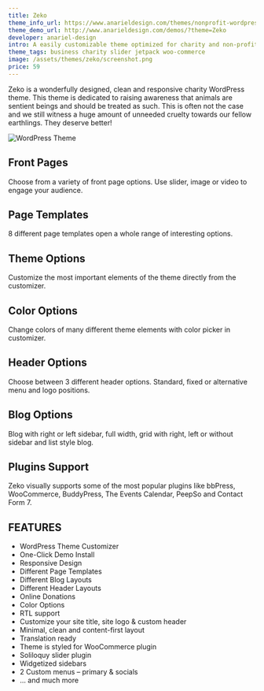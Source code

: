 ```yaml
---
title: Zeko
theme_info_url: https://www.anarieldesign.com/themes/nonprofit-wordpress-theme/
theme_demo_url: http://www.anarieldesign.com/demos/?theme=Zeko
developer: anariel-design
intro: A easily customizable theme optimized for charity and non-profit niche.
theme_tags: business charity slider jetpack woo-commerce
image: /assets/themes/zeko/screenshot.png
price: 59
---
```


Zeko is a wonderfully designed, clean and responsive charity WordPress theme. This theme is dedicated to raising awareness that animals are sentient beings and should be treated as such. This is often not the case and we still witness a huge amount of unneeded cruelty towards our fellow earthlings. They deserve better!

<img src="http://www.anarieldesign.com/themedemos/marketimages/zekodemo.jpg" alt="WordPress Theme"><br>

## Front Pages

Choose from a variety of front page options. Use slider, image or video to engage your audience.

## Page Templates

8 different page templates open a whole range of interesting options.

## Theme Options

Customize the most important elements of the theme directly from the customizer.

## Color Options

Change colors of many different theme elements with color picker in customizer.

## Header Options

Choose between 3 different header options. Standard, fixed or alternative menu and logo positions.

## Blog Options

Blog with right or left sidebar, full width, grid with right, left or without sidebar and list style blog.

## Plugins Support

Zeko visually supports some of the most popular plugins like bbPress, WooCommerce, BuddyPress, The Events Calendar, PeepSo and Contact Form 7.

## FEATURES

* WordPress Theme Customizer
* One-Click Demo Install
* Responsive Design
* Different Page Templates
* Different Blog Layouts
* Different Header Layouts
* Online Donations
* Color Options
* RTL support
* Customize your site title, site logo & custom header
* Minimal, clean and content-first layout
* Translation ready
* Theme is styled for WooCommerce plugin
* Soliloquy slider plugin
* Widgetized sidebars
* 2 Custom menus – primary & socials
* ... and much more
